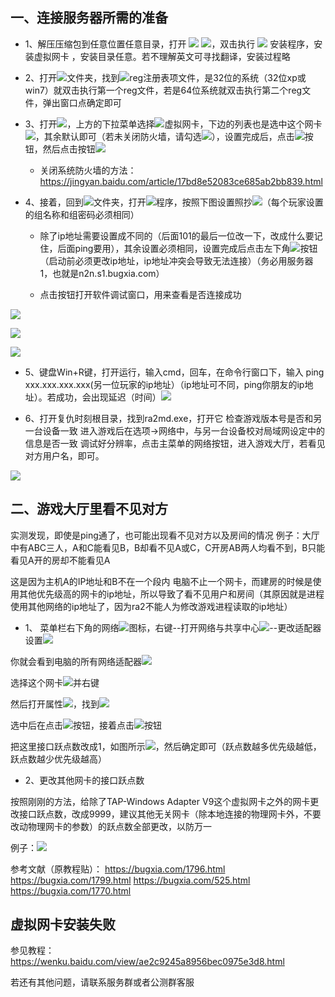 ## 一、连接服务器所需的准备

- 1、解压压缩包到任意位置任意目录，打开
 ![](./n2nphoto11.png) 
![](./n2nphoto11.1.png)，双击执行 ![](./n2nphoto11.2.png) 安装程序，安装虚拟网卡 ，安装目录任意。若不理解英文可寻找翻译，安装过程略



- 2、打开![](./n2nphoto12.png)文件夹，找到![](./n2nphoto13.png)reg注册表项文件，是32位的系统（32位xp或win7）就双击执行第一个reg文件，若是64位系统就双击执行第二个reg文件，弹出窗口点确定即可



- 3、打开![](./n2nphoto17.png)，上方的下拉菜单选择![](./n2nphoto18.png)虚拟网卡，下边的列表也是选中这个网卡![](./n2nphoto18.1.png)，其余默认即可（若未关闭防火墙，请勾选![](./n2nphoto18.2.png)），设置完成后，点击![](./n2nphoto18.3.png)按钮，然后点击按钮![](./n2nphoto18.4.png)

  -  关闭系统防火墙的方法：https://jingyan.baidu.com/article/17bd8e52083ce685ab2bb839.html






- 4、接着，回到![](./n2nphoto19.png)文件夹，打开![](./n2nphoto110.png)程序，按照下图设置照抄![](./n2nphoto110.1.png)（每个玩家设置的组名称和组密码必须相同）

  -   除了ip地址需要设置成不同的（后面101的最后一位改一下，改成什么要记住，后面ping要用），其余设置必须相同，设置完成后点击左下角![](./n2nphoto111.png)按钮（启动前必须更改ip地址，ip地址冲突会导致无法连接）（务必用服务器1，也就是n2n.s1.bugxia.com）

  - 点击[](./n2nphoto112.png)按钮打开软件调试窗口，用来查看是否连接成功

![](./n2nphoto116.png)

![](./n2nphoto117.png)

![](./n2nphoto119.1.png)


- 5、键盘Win+R键，打开运行，输入cmd，回车，在命令行窗口下，输入 ping xxx.xxx.xxx.xxx(另一位玩家的ip地址）（ip地址可不同，ping你朋友的ip地址）。若成功，会出现延迟（时间）![](./n2nphoto119.png)



- 6、打开复仇时刻根目录，找到ra2md.exe，打开它
检查游戏版本号是否和另一台设备一致
进入游戏后在选项→网络中，与另一台设备校对局域网设定中的信息是否一致
调试好分辨率，点击主菜单的网络按钮，进入游戏大厅，若看见对方用户名，即可。

![](./n2nphoto120.png)



## 二、游戏大厅里看不见对方

实测发现，即使是ping通了，也可能出现看不见对方以及房间的情况
例子：大厅中有ABC三人，A和C能看见B，B却看不见A或C，C开房AB两人均看不到，B只能看见A开的房却不能看见A


这是因为主机A的IP地址和B不在一个段内
电脑不止一个网卡，而建房的时候是使用其他优先级高的网卡的ip地址，所以导致了看不见用户和房间（其原因就是进程使用其他网络的ip地址了，因为ra2不能人为修改游戏进程读取的ip地址）


- 1、
菜单栏右下角的网络![](./n2nphoto121.png)图标，右键--打开网络与共享中心![](./n2nphoto122.png)--更改适配器设置![](./n2nphoto123.png)

你就会看到电脑的所有网络适配器![](./n2nphoto124.png)

选择这个网卡![](./n2nphoto125.png)并右键

然后打开属性![](./n2nphoto126.png)，找到![](./n2nphoto127.png)

选中后在点击![](./n2nphoto128.png)按钮，接着点击![](./n2nphoto129.png)按钮

把这里接口跃点数改成1，如图所示![](./n2nphoto130.png)，然后确定即可（跃点数越多优先级越低，跃点数越少优先级越高）

- 2、更改其他网卡的接口跃点数

按照刚刚的方法，给除了TAP-Windows Adapter V9这个虚拟网卡之外的网卡更改接口跃点数，改成9999，建议其他无关网卡（除本地连接的物理网卡外，不要改动物理网卡的参数）的跃点数全部更改，以防万一

例子：![](./n2nphoto132.png)






参考文献（原教程贴）：
https://bugxia.com/1796.html
https://bugxia.com/1799.html
https://bugxia.com/525.html
https://bugxia.com/1770.html


## 虚拟网卡安装失败

参见教程：https://wenku.baidu.com/view/ae2c9245a8956bec0975e3d8.html

若还有其他问题，请联系服务群或者公测群客服